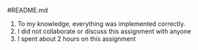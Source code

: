 #README.md
1. To my knowledge, everything was implemented correctly.
2. I did not collaborate or discuss this assignment with anyone
3. I spent about 2 hours on this assignment